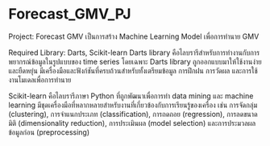 # Forecast_GMV_PJ

Project: Forecast GMV
  เป็นการสร้าง Machine Learning Model เพื่อการทำนาย GMV

Required Library: Darts, Scikit-learn
  Darts library คือไลบรารีสำหรับการทำงานกับการพยากรณ์ข้อมูลในรูปแบบของ time series โดยเฉพาะ Darts library ถูกออกแบบมาให้ใช้งานง่ายและยืดหยุ่น มีเครื่องมือและฟังก์ชันที่ครบถ้วนสำหรับทั้งเตรียมข้อมูล การฝึกฝน การวัดผล และการใช้งานโมเดลเพื่อการทำนาย

  Scikit-learn คือไลบรารีภาษา Python ที่ถูกพัฒนาเพื่อการทำ data mining และ machine learning มีชุดเครื่องมือที่หลากหลายสำหรับงานที่เกี่ยวข้องกับการเรียนรู้ของเครื่อง เช่น การจัดกลุ่ม (clustering), การจำแนกประเภท (classification), การถดถอย (regression), การลดขนาดมิติ (dimensionality reduction), การประเมินผล (model selection) และการประมวลผลข้อมูลก่อน (preprocessing)

